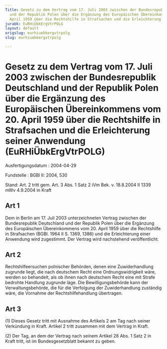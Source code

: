 ```yaml
---
Title: Gesetz zu dem Vertrag vom 17. Juli 2003 zwischen der Bundesrepublik Deutschland
  und der Republik Polen über die Ergänzung des Europäischen Übereinkommens vom 20.
  April 1959 über die Rechtshilfe in Strafsachen und die Erleichterung seiner Anwendung
jurabk: EuRHiÜbkErgVtrPOLG
layout: default
origslug: eurhiuebkergvtrpolg
slug: eurhiuebkergvtrpolg

---
```


# Gesetz zu dem Vertrag vom 17. Juli 2003 zwischen der Bundesrepublik Deutschland und der Republik Polen über die Ergänzung des Europäischen Übereinkommens vom 20. April 1959 über die Rechtshilfe in Strafsachen und die Erleichterung seiner Anwendung (EuRHiÜbkErgVtrPOLG)

Ausfertigungsdatum
:   2004-04-29

Fundstelle
:   BGBl II: 2004, 530

Stand: Art. 2 tritt gem. Art. 3 Abs. 1 Satz 2 iVm Bek. v. 18.8.2004 II 1339 mWv 4.9.2004 in Kraft

## Art 1

Dem in Berlin am 17. Juli 2003 unterzeichneten Vertrag zwischen der
Bundesrepublik Deutschland und der Republik Polen über die Ergänzung
des Europäischen Übereinkommens vom 20. April 1959 über die
Rechtshilfe in Strafsachen (BGBl. 1964 II S. 1369, 1386) und die
Erleichterung einer Anwendung wird zugestimmt. Der Vertrag wird
nachstehend veröffentlicht.


## Art 2

Rechtshilfeersuchen polnischer Behörden, denen eine Zuwiderhandlung
zugrunde liegt, die nach deutschem Recht eine Ordnungswidrigkeit wäre,
werden so behandelt, als ob ihnen nach deutschem Recht eine mit Strafe
bedrohte Handlung zugrunde läge. Die Bewilligungsbehörde kann der
Verwaltungsbehörde, die für die Verfolgung der Zuwiderhandlung
zuständig wäre, die Vornahme der Rechtshilfehandlung übertragen.


## Art 3

(1) Dieses Gesetz tritt mit Ausnahme des Artikels 2 am Tag nach seiner
Verkündung in Kraft. Artikel 2 tritt zusammen mit dem Vertrag in
Kraft.

(2) Der Tag, an dem der Vertrag nach seinem Artikel 28 Abs. 1 Satz 2
in Kraft tritt, ist im Bundesgesetzblatt bekannt zu geben.

